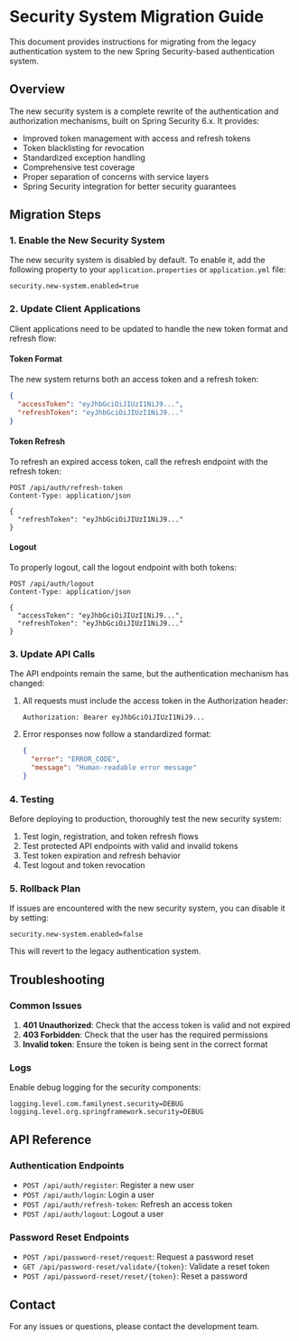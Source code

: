# Security System Migration Guide

This document provides instructions for migrating from the legacy authentication system to the new Spring Security-based authentication system.

## Overview

The new security system is a complete rewrite of the authentication and authorization mechanisms, built on Spring Security 6.x. It provides:

- Improved token management with access and refresh tokens
- Token blacklisting for revocation
- Standardized exception handling
- Comprehensive test coverage
- Proper separation of concerns with service layers
- Spring Security integration for better security guarantees

## Migration Steps

### 1. Enable the New Security System

The new security system is disabled by default. To enable it, add the following property to your `application.properties` or `application.yml` file:

```properties
security.new-system.enabled=true
```

### 2. Update Client Applications

Client applications need to be updated to handle the new token format and refresh flow:

#### Token Format

The new system returns both an access token and a refresh token:

```json
{
  "accessToken": "eyJhbGciOiJIUzI1NiJ9...",
  "refreshToken": "eyJhbGciOiJIUzI1NiJ9..."
}
```

#### Token Refresh

To refresh an expired access token, call the refresh endpoint with the refresh token:

```http
POST /api/auth/refresh-token
Content-Type: application/json

{
  "refreshToken": "eyJhbGciOiJIUzI1NiJ9..."
}
```

#### Logout

To properly logout, call the logout endpoint with both tokens:

```http
POST /api/auth/logout
Content-Type: application/json

{
  "accessToken": "eyJhbGciOiJIUzI1NiJ9...",
  "refreshToken": "eyJhbGciOiJIUzI1NiJ9..."
}
```

### 3. Update API Calls

The API endpoints remain the same, but the authentication mechanism has changed:

1. All requests must include the access token in the Authorization header:
   ```
   Authorization: Bearer eyJhbGciOiJIUzI1NiJ9...
   ```

2. Error responses now follow a standardized format:
   ```json
   {
     "error": "ERROR_CODE",
     "message": "Human-readable error message"
   }
   ```

### 4. Testing

Before deploying to production, thoroughly test the new security system:

1. Test login, registration, and token refresh flows
2. Test protected API endpoints with valid and invalid tokens
3. Test token expiration and refresh behavior
4. Test logout and token revocation

### 5. Rollback Plan

If issues are encountered with the new security system, you can disable it by setting:

```properties
security.new-system.enabled=false
```

This will revert to the legacy authentication system.

## Troubleshooting

### Common Issues

1. **401 Unauthorized**: Check that the access token is valid and not expired
2. **403 Forbidden**: Check that the user has the required permissions
3. **Invalid token**: Ensure the token is being sent in the correct format

### Logs

Enable debug logging for the security components:

```properties
logging.level.com.familynest.security=DEBUG
logging.level.org.springframework.security=DEBUG
```

## API Reference

### Authentication Endpoints

- `POST /api/auth/register`: Register a new user
- `POST /api/auth/login`: Login a user
- `POST /api/auth/refresh-token`: Refresh an access token
- `POST /api/auth/logout`: Logout a user

### Password Reset Endpoints

- `POST /api/password-reset/request`: Request a password reset
- `GET /api/password-reset/validate/{token}`: Validate a reset token
- `POST /api/password-reset/reset/{token}`: Reset a password

## Contact

For any issues or questions, please contact the development team.







